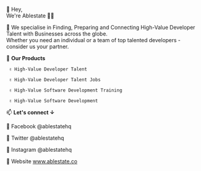 👋 Hey,\
We're Ablestate 💪🏽

👀 We specialise in Finding, Preparing and Connecting High-Value Developer Talent with Businesses across the globe.\
Whether you need an individual or a team of top talented developers - consider us your partner.

  💞️ **Our Products**
  
     ✌️ High-Value Developer Talent
     
     ✌️ High-Value Developer Talent Jobs
     
     ✌️ High-Value Software Development Training
     
     ✌️ High-Value Software Development

📫 **Let's connect ↓**

  🤗 Facebook @ablestatehq
  
  🤗 Twitter @ablestatehq
  
  🤗 Instagram @ablestatehq
  
  🤗 Website www.ablestate.co
